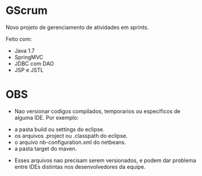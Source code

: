 GScrum
======

Novo projeto de gerenciamento de atividades em sprints.

Feito com:

+ Java 1.7
+ SpringMVC
+ JDBC com DAO
+ JSP e JSTL

OBS
===

+ Nao versionar codigos compilados, temporarios ou especificos de alguma IDE. Por exemplo:
- a pasta build ou settings do eclipse.
- os arquivos .project ou .classpath do eclipse.
- o arquivo nb-configuration.xml do netbeans.
- a pasta target do maven.

+ Esses arquivos nao precisam serem versionados, e podem dar problema entre IDEs distintas nos desenvolvedores da equipe.
